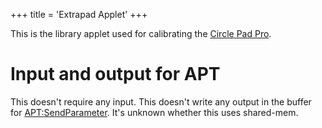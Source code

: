 +++
title = 'Extrapad Applet'
+++

This is the library applet used for calibrating the [Circle Pad
Pro](Circle_Pad_Pro "wikilink").

# Input and output for APT

This doesn't require any input. This doesn't write any output in the
buffer for [<APT:SendParameter>](APT:SendParameter "wikilink"). It's
unknown whether this uses shared-mem.